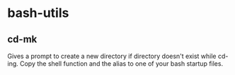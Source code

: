 # bash-utils

## cd-mk
Gives a prompt to create a new directory if directory doesn't exist while cd-ing. Copy the shell function and the alias to one of your bash startup files.
